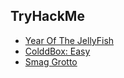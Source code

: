 ## TryHackMe

* [Year Of The JellyFish](https://github.com/an0n4ce/TryHackMe/blob/master/YearOfTheJellyFish/README.md)
* [ColddBox: Easy](https://github.com/an0n4ce/TryHackMe/blob/master/ColddBox:-Easy/colddbox.md)
* [Smag Grotto](https://github.com/an0n4ce/TryHackMe/blob/master/Smag-Grotto/smag-grotto.md)
